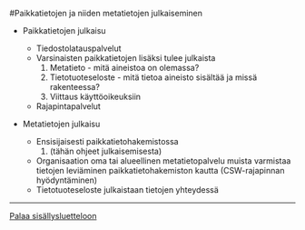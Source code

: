 #Paikkatietojen ja niiden metatietojen julkaiseminen

* Paikkatietojen julkaisu 
  - Tiedostolatauspalvelut
  - Varsinaisten paikkatietojen lisäksi tulee julkaista
    1. Metatieto - mitä aineistoa on olemassa?
    2. Tietotuoteseloste - mitä tietoa aineisto sisältää ja missä rakenteessa?
    3. Viittaus käyttöoikeuksiin
  - Rajapintapalvelut

* Metatietojen julkaisu
  - Ensisijaisesti paikkatietohakemistossa
    1. (tähän ohjeet julkaisemisesta)
  - Organisaation oma tai alueellinen metatietopalvelu
muista varmistaa tietojen leviäminen paikkatietohakemiston kautta (CSW-rajapinnan hyödyntäminen)
  - Tietotuoteseloste julkaistaan tietojen yhteydessä

-----
[Palaa sisällysluetteloon](Sisällysluettelo.md)
